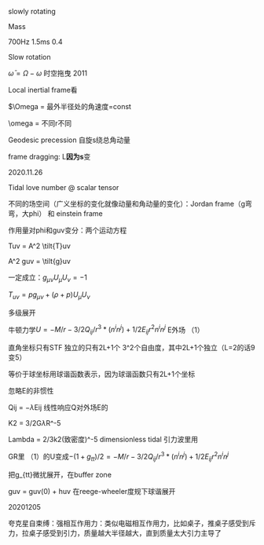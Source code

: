 slowly rotating

Mass 

700Hz 1.5ms 0.4

Slow rotation 

$\bar{\omega}=\Omega-\omega$ 时空拖曳 2011

Local inertial frame看

$\Omega = 最外半径处的角速度=const

\omega = 不同r不同



Geodesic precession 自旋s绕总角动量

frame dragging: L**因为s**变





2020.11.26

Tidal love number @ scalar tensor

不同的场空间（广义坐标的变化就像动量和角动量的变化）：Jordan frame（g弯弯，大phi） 和 einstein frame

作用量对phi和guv变分：两个运动方程

Tuv = A^2 \tilt{T}uv

A^2 guv = \tilt{g}uv

一定成立：$g_{\mu\nu} U_{\mu}U_{\nu} = -1$

$T_{uv} = pg_{\mu\nu} + (\rho +p) U_{\mu}U_{\nu}$



多级展开

牛顿力学$U = -M/r - 3/2Q_{ij}/r^3*(n^in^j) + 1/2 E_{ij}r^2n^in^j$ E外场 （1）



直角坐标只有STF 独立的只有2L+1个    3^2个自由度，其中2L+1个独立（L=2的话9变5）

等价于球坐标用球谐函数表示，因为球谐函数只有2L+1个坐标

忽略E的非惯性

Qij = $-\lambda$Eij   线性响应Q对外场E的



K2 = 3/2G$\lambda$R^-5

Lambda = 2/3k2(致密度)^-5 dimensionless tidal 引力波里用

GR里 （1）的U变成$-(1+g_{tt})/2 = -M/r - 3/2Q_{ij}/r^3*(n^in^j) + 1/2 E_{ij}r^2n^in^j$

把g_{tt}微扰展开，在buffer zone

 guv = guv(0) + huv 在reege-wheeler度规下球谐展开







20201205

夸克星自束缚：强相互作用力：类似电磁相互作用力，比如桌子，推桌子感受到斥力，拉桌子感受到引力，质量越大半径越大，直到质量太大引力主导了